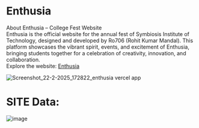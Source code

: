 <h1>Enthusia</h1>
About Enthusia – College Fest Website<br>
Enthusia is the official website for the annual fest of Symbiosis Institute of Technology, designed and developed by Ro706 (Rohit Kumar Mandal). This platform showcases the vibrant spirit, events, and excitement of Enthusia, bringing students together for a celebration of creativity, innovation, and collaboration.<br>
Explore the website: <a href="https://enthusia.vercel.app"> Enthusia </a> <br>

![Screenshot_22-2-2025_172822_enthusia vercel app](https://github.com/user-attachments/assets/6292b770-1c96-48c3-aa06-2635b62158a8)
<h1>SITE Data:</h1> 

![image](https://github.com/user-attachments/assets/5b77176b-2c90-4efc-944a-a3a1d6e86721)
